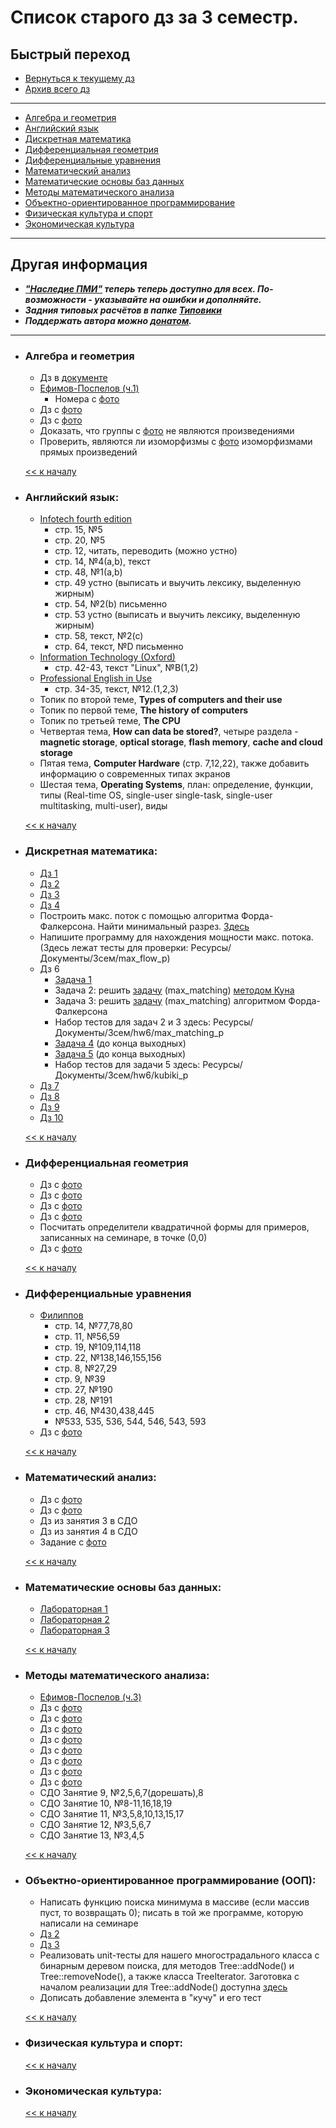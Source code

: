 # Список старого дз за 3 семестр.

## Быстрый переход

- [Вернуться к текущему дз](../README.md#Список-текущего-и-будущего-дз)
- [Архив всего дз](Архив_дз.md#Список-старого-дз-за-3-семестр.)

***

- [Алгебра и геометрия](#Алгебра-и-геометрия)
- [Английский язык](#Английский-язык)
- [Дискретная математика](#Дискретная-математика)
- [Дифференциальная геометрия](#Дифференциальная-геометрия)
- [Дифференциальные уравнения](#Дифференциальные-уравнения)
- [Математический анализ](#Математический-анализ)
- [Математические основы баз данных](#Математические-основы-баз-данных)
- [Методы математического анализа](#Методы-математического-анализа)
- [Объектно-ориентированное программирование](#Объектно-ориентированное-программирование-ООП)
- [Физическая культура и спорт](#Физическая-культура-и-спорт)
- [Экономическая культура](#Экономическая-культура)

***

## Другая информация

- __*["Наследие ПМИ"](https://github.com/appliedMathematicsAndComputerScience/PMI_legacy) теперь теперь доступно для всех. По-возможности - указывайте на ошибки и дополняйте.*__
-  __*Задния типовых расчётов в папке [Типовики](https://github.com/nektonick/KMBO-01-homework/tree/master/%D0%A2%D0%B8%D0%BF%D0%BE%D0%B2%D0%B8%D0%BA%D0%B8)*__
- __*Поддержать автора можно [донатом](https://www.tinkoff.ru/rm/grebnev.nikita7/9UP5Q99768).*__

***

- ### Алгебра и геометрия
    - Дз в [документе](Ресурсы/Документы/3сем/dz_algebra_10.pdf)
    - [Ефимов-Поспелов (ч.1)](Книги/Ефимов_Поспелов_Сборник_задач_по_математике_том_1.pdf)
        - Номера с [фото](Ресурсы/Изображения/3сем/алгем_1.jpg)
    - Дз с [фото](Ресурсы/Изображения/3сем/алгем_2.jpg)
    - Дз с [фото](Ресурсы/Изображения/3сем/алгем_3.jpg)
    - Доказать, что группы с [фото](Ресурсы/Изображения/3сем/алгем_4.jpg) не являются произведениями
    - Проверить, являются ли изоморфизмы с [фото](Ресурсы/Изображения/3сем/алгем_2.jpg) изоморфизмами прямых произведений

    [<< к началу](#Быстрый-переход)

- ### Английский язык:
    - [Infotech fourth edition](Книги/Infotech_english_for_computer_users_Stud.pdf) 
        -  стр. 15, №5
        -  стр. 20, №5
        -  стр. 12, читать, переводить (можно устно)
        -  стр. 14, №4(a,b), текст
        -  стр. 48, №1(a,b)
        -  стр. 49 устно (выписать и выучить лексику, выделенную жирным)
        -  стр. 54, №2(b) письменно
        -  стр. 53 устно (выписать и выучить лексику, выделенную жирным)
        -  стр. 58, текст, №2(с) 
        -  стр. 64, текст, №D письменно
    - [Information Technology (Oxford)](Книги/[Eric_H._Glendinning,_John_McEwan]_Oxford_English_(BookFi).pdf)
        -  стр. 42-43, текст "Linux", №B(1,2)
    - [Professional English in Use](Книги/esteras_s_r_fabre_e_m_professional_english_in_use_computers.pdf)
        -  стр. 34-35, текст, №12.(1,2,3)
    - Топик по второй теме, **Types of computers and their use**
    - Топик по первой теме, **The history of computers**
    - Топик по третьей теме, **The CPU**
    - Четвертая тема, **How can data be stored?**, четыре раздела - **magnetic storage**, **optical storage**, **flash memory**, **cache and cloud storage**
    - Пятая тема, **Computer Hardware** (стр. 7,12,22), также добавить информацию о современных типах экранов
    - Шестая тема, **Operating Systems**, план: определение, функции, типы (Real-time OS, single-user single-task, single-user multitasking, multi-user), виды
    
    [<< к началу](#Быстрый-переход)
    
- ### Дискретная математика:
    - [Дз 1](Ресурсы/Документы/3сем/hw1.pdf)
    - [Дз 2](Ресурсы/Документы/3сем/hw2.pdf)
    - [Дз 3](Ресурсы/Документы/3сем/hw3.pdf)
    - [Дз 4](Ресурсы/Документы/3сем/hw4.pdf)
    - Построить макс. поток с помощью алгоритма Форда-Фалкерсона. Найти минимальный разрез. [Здесь](Ресурсы/Документы/3сем/max_flow2.pdf)
    - Напишите программу для нахождения мощности макс. потока. (Здесь лежат тесты для проверки: Ресурсы/Документы/3сем/max_flow_p)
    - Дз 6
        - [Задача 1](Ресурсы/Документы/3сем/hw6/Задача_1.jpg)
        - Задача 2: решить [задачу](Ресурсы/Документы/3сем/hw6/max_matching_p/max_matching.pdf) (max_matching) [методом Куна](https://e-maxx.ru/algo/kuhn_matching)
        - Задача 3: решить [задачу](Ресурсы/Документы/3сем/hw6/max_matching_p/max_matching.pdf) (max_matching) алгоритмом Форда-Фалкерсона
        - Набор тестов для задач 2 и 3 здесь: Ресурсы/Документы/3сем/hw6/max_matching_p
        - [Задача 4](https://acmp.ru/index.asp?main=task&id_task=448) (до конца выходных)
        - [Задача 5](Ресурсы/Документы/3сем/hw6/kubiki_p/kubiki.pdf) (до конца выходных)
        - Набор тестов для задачи 5 здесь: Ресурсы/Документы/3сем/hw6/kubiki_p
    - [Дз 7](Ресурсы/Документы/3сем/hw7.pdf)
    - [Дз 8](Ресурсы/Документы/3сем/hw8.pdf)
    - [Дз 9](Ресурсы/Документы/3сем/9_Ring_homomorphism.pdf)
    - [Дз 10](Ресурсы/Документы/3сем/finite_fields1.pdf)
      
    [<< к началу](#Быстрый-переход)

- ### Дифференциальная геометрия
    - Дз с [фото](Ресурсы/Изображения/3сем/диффгем_1.jpg)
    - Дз с [фото](Ресурсы/Изображения/3сем/диффгем_2.jpg)
    - Дз с [фото](Ресурсы/Изображения/3сем/диффгем_3.jpg)
    - Дз с [фото](Ресурсы/Изображения/3сем/диффгем_4.jpg)
    - Посчитать определители квадратичной формы для примеров, записанных на семинаре, в точке (0,0)
    - Дз с [фото](Ресурсы/Изображения/3сем/диффгем_5.jpg)

    [<< к началу](#Быстрый-переход)

- ### Дифференциальные уравнения
    - [Филиппов](Книги/FilippovDU.pdf)
        - стр. 14, №77,78,80
        - стр. 11, №56,59
        - стр. 19, №109,114,118
        - стр. 22, №138,146,155,156
        - стр. 8, №27,29
        - стр. 9, №39
        - стр. 27, №190
        - стр. 28, №191
        - стр. 46, №430,438,445
        - №533, 535, 536, 544, 546, 543, 593
    - Дз с [фото](Ресурсы/Изображения/3сем/диффур_1.jpg)
      
    [<< к началу](#Быстрый-переход)

- ### Математический анализ:
    - Дз с [фото](Ресурсы/Изображения/3сем/матан_1.jpg)
    - Дз с [фото](Ресурсы/Изображения/3сем/матан_2.jpg)
    - Дз из занятия 3 в СДО
    - Дз из занятия 4 в СДО
    - Задание с [фото](Ресурсы/Изображения/3сем/матан_3.jpg)

    [<< к началу](#Быстрый-переход) 

- ### Математические основы баз данных:
    - [Лабораторная 1](https://drive.google.com/drive/folders/1iC7T4fkH-YjpOAFdVhv-86yPKtB7Z-HO)
    - [Лабораторная 2](https://drive.google.com/drive/folders/1ej2xrg6R6mmkJPk_rKD0QJ8qP3N_0sS2)
    - [Лабораторная 3](https://drive.google.com/drive/folders/1AV2Q6T8w_Hyq7AcSBOWQi0UEQe9oX94f)
      
    [<< к началу](#Быстрый-переход)
    
- ### Методы математического анализа:
    - [Ефимов-Поспелов (ч.3)](Книги/Ефимов_Поспелов_Сборник_задач_по_математике_том_3.pdf)
    - Дз с [фото](Ресурсы/Изображения/3сем/методы_1.jpg)
    - Дз с [фото](Ресурсы/Изображения/3сем/методы_2.jpg)
    - Дз с [фото](Ресурсы/Изображения/3сем/методы_3.jpg)
    - Дз с [фото](Ресурсы/Изображения/3сем/методы_4.jpg)
    - Дз с [фото](Ресурсы/Изображения/3сем/методы_5.jpg)
    - Дз с [фото](Ресурсы/Изображения/3сем/методы_6.jpg)
    - Дз с [фото](Ресурсы/Изображения/3сем/методы_7.jpg)
    - Дз с [фото](Ресурсы/Изображения/3сем/методы_8.jpg)
    - СДО Занятие 9, №2,5,6,7(дорешать),8
    - СДО Занятие 10, №8-11,16,18,19
    - СДО Занятие 11, №3,5,8,10,13,15,17
    - СДО Занятие 12, №3,5,6,7
    - СДО Занятие 13, №3,4,5

    [<< к началу](#Быстрый-переход)

- ### Объектно-ориентированное программирование (ООП):
    - Написать функцию поиска минимума в массиве (если массив пуст, то возвращать 0); писать в той же программе, которую написали на семинаре
    - [Дз 2](Ресурсы/Документы/3сем/ООП_1.txt)
    - [Дз 3](Ресурсы/Документы/3сем/ООП_2.txt)
    - Реализовать unit-тесты для нашего многострадального класса с бинарным деревом поиска, для методов Tree::addNode() и Tree::removeNode(), а также класса TreeIterator. Заготовка с началом реализации для Tree::addNode() доступна [здесь](https://gist.github.com/grayed/b636e1f428c7629af26f8596226aded8)
    - Дописать добавление элемента в "кучу" и его тест

    [<< к началу](#Быстрый-переход)

- ### Физическая культура и спорт:
      
    [<< к началу](#Быстрый-переход)

- ### Экономическая культура:
      
    [<< к началу](#Быстрый-переход)
